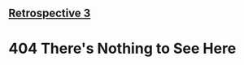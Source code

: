 ## [Retrospective 3](https://connerkt.github.io/Reading-Notes/301/Class03/Retro03)

# 404 There's Nothing to See Here